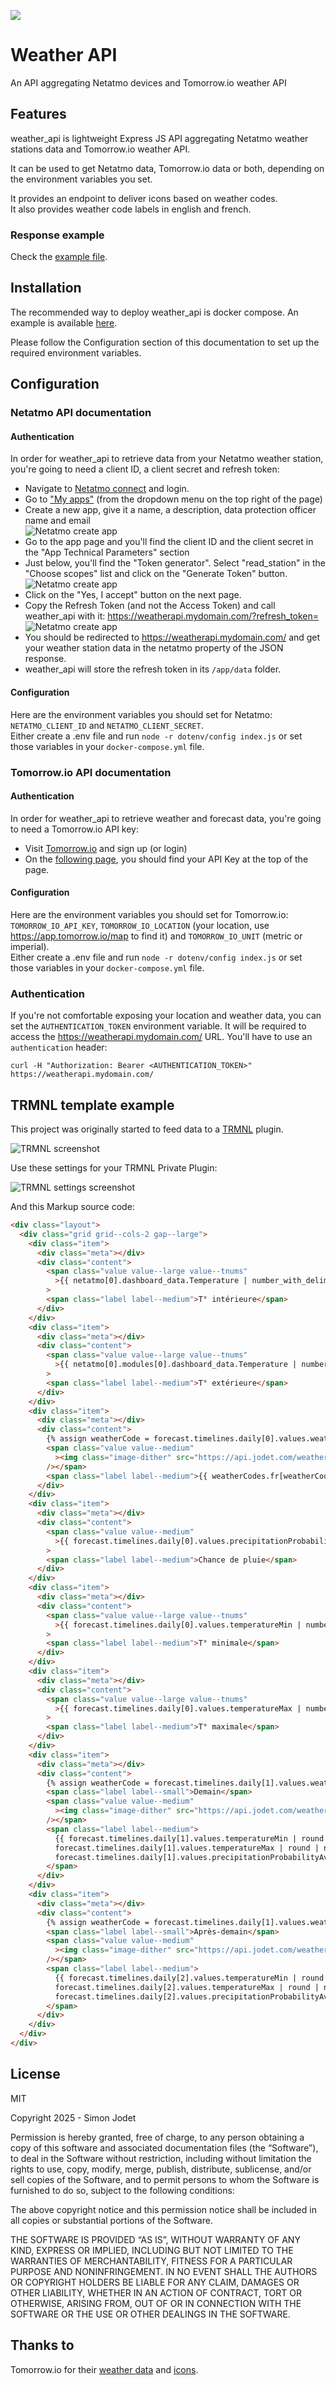 ![](weather_icons/10000_clear_large.png)

# Weather API

An API aggregating Netatmo devices and Tomorrow.io weather API

## Features

weather_api is lightweight Express JS API aggregating Netatmo weather stations data and Tomorrow.io weather API.  

It can be used to get Netatmo data, Tomorrow.io data or both, depending on the environment variables you set.

It provides an endpoint to deliver icons based on weather codes.  
It also provides weather code labels in english and french.

### Response example

Check the [example file](doc/response_example.json).

## Installation

The recommended way to deploy weather_api is docker compose. An example is available [here](docker-compose.yml).

Please follow the Configuration section of this documentation to set up the required environment variables.

## Configuration

### Netatmo API documentation

#### Authentication

In order for weather_api to retrieve data from your Netatmo weather station, you're going to need a client ID, a client secret and refresh token:

- Navigate to [Netatmo connect](https://dev.netatmo.com/) and login.
- Go to ["My apps"](https://dev.netatmo.com/apps/) (from the dropdown menu on the top right of the page)
- Create a new app, give it a name, a description, data protection officer name and email  
  ![Netatmo create app](doc/images/netatmo_create_app.png)
- Go to the app page and you'll find the client ID and the client secret in the "App Technical Parameters" section
- Just below, you'll find the "Token generator". Select "read_station" in the "Choose scopes" list and click on the "Generate Token" button.  
  ![Netatmo create app](doc/images/netatmo_token_generator.png)
- Click on the "Yes, I accept" button on the next page.
- Copy the Refresh Token (and not the Access Token) and call weather_api with it: https://weatherapi.mydomain.com/?refresh_token=<refresh token>
  ![Netatmo create app](doc/images/netatmo_refresh_token.png)
- You should be redirected to https://weatherapi.mydomain.com/ and get your weather station data in the netatmo property of the JSON response.
- weather_api will store the refresh token in its `/app/data` folder.

#### Configuration

Here are the environment variables you should set for Netatmo: `NETATMO_CLIENT_ID` and `NETATMO_CLIENT_SECRET`.  
Either create a .env file and run `node -r dotenv/config index.js` or set those variables in your `docker-compose.yml` file.

### Tomorrow.io API documentation

#### Authentication

In order for weather_api to retrieve weather and forecast data, you're going to need a Tomorrow.io API key:

- Visit [Tomorrow.io](https://app.tomorrow.io/signin/) and sign up (or login)
- On the [following page](https://app.tomorrow.io/home), you should find your API Key at the top of the page.

#### Configuration

Here are the environment variables you should set for Tomorrow.io: `TOMORROW_IO_API_KEY`, `TOMORROW_IO_LOCATION` (your location, use https://app.tomorrow.io/map to find it) and `TOMORROW_IO_UNIT` (metric or imperial).  
Either create a .env file and run `node -r dotenv/config index.js` or set those variables in your `docker-compose.yml` file.

### Authentication

If you're not comfortable exposing your location and weather data, you can set the `AUTHENTICATION_TOKEN` environment variable. It will be required to access the https://weatherapi.mydomain.com/ URL. You'll have to use an `authentication` header:

```shell
curl -H "Authorization: Bearer <AUTHENTICATION_TOKEN>" https://weatherapi.mydomain.com/
```

## TRMNL template example

This project was originally started to feed data to a [TRMNL](https://usetrmnl.com/) plugin.

![TRMNL screenshot](doc/images/trmnl_screenshot.png "TRMNL screenshot")

Use these settings for your TRMNL Private Plugin:

![TRMNL settings screenshot](doc/images/trmnl_settings_screenshot.png "TRMNL settings screenshot")

And this Markup source code:

```html
<div class="layout">
  <div class="grid grid--cols-2 gap--large">
    <div class="item">
      <div class="meta"></div>
      <div class="content">
        <span class="value value--large value--tnums"
          >{{ netatmo[0].dashboard_data.Temperature | number_with_delimiter: ' ', ','}}°</span
        >
        <span class="label label--medium">T° intérieure</span>
      </div>
    </div>
    <div class="item">
      <div class="meta"></div>
      <div class="content">
        <span class="value value--large value--tnums"
          >{{ netatmo[0].modules[0].dashboard_data.Temperature | number_with_delimiter: ' ', ','}}°</span
        >
        <span class="label label--medium">T° extérieure</span>
      </div>
    </div>
    <div class="item">
      <div class="meta"></div>
      <div class="content">
        {% assign weatherCode = forecast.timelines.daily[0].values.weatherCodeMax | append: "" %}
        <span class="value value--medium"
          ><img class="image-dither" src="https://api.jodet.com/weather_icon/{{ weatherCode }}"
        /></span>
        <span class="label label--medium">{{ weatherCodes.fr[weatherCode] }}</span>
      </div>
    </div>
    <div class="item">
      <div class="meta"></div>
      <div class="content">
        <span class="value value--medium"
          >{{ forecast.timelines.daily[0].values.precipitationProbabilityAvg | number_with_delimiter: ' ', ',' }}%</span
        >
        <span class="label label--medium">Chance de pluie</span>
      </div>
    </div>
    <div class="item">
      <div class="meta"></div>
      <div class="content">
        <span class="value value--large value--tnums"
          >{{ forecast.timelines.daily[0].values.temperatureMin | number_with_delimiter: ' ', ','}}°</span
        >
        <span class="label label--medium">T° minimale</span>
      </div>
    </div>
    <div class="item">
      <div class="meta"></div>
      <div class="content">
        <span class="value value--large value--tnums"
          >{{ forecast.timelines.daily[0].values.temperatureMax | number_with_delimiter: ' ', ','}}°</span
        >
        <span class="label label--medium">T° maximale</span>
      </div>
    </div>
    <div class="item">
      <div class="meta"></div>
      <div class="content">
        {% assign weatherCode = forecast.timelines.daily[1].values.weatherCodeMax | append: "" %}
        <span class="label label--small">Demain</span>
        <span class="value value--medium"
          ><img class="image-dither" src="https://api.jodet.com/weather_icon/{{ weatherCode }}"
        /></span>
        <span class="label label--medium">
          {{ forecast.timelines.daily[1].values.temperatureMin | round | number_with_delimiter: ' ', ','}}° | {{
          forecast.timelines.daily[1].values.temperatureMax | round | number_with_delimiter: ' ', ','}}° | {{
          forecast.timelines.daily[1].values.precipitationProbabilityAvg | round | number_with_delimiter: ' ', ','}}%
        </span>
      </div>
    </div>
    <div class="item">
      <div class="meta"></div>
      <div class="content">
        {% assign weatherCode = forecast.timelines.daily[1].values.weatherCodeMax | append: "" %}
        <span class="label label--small">Après-demain</span>
        <span class="value value--medium"
          ><img class="image-dither" src="https://api.jodet.com/weather_icon/{{ weatherCode }}"
        /></span>
        <span class="label label--medium">
          {{ forecast.timelines.daily[2].values.temperatureMin | round | number_with_delimiter: ' ', ','}}° | {{
          forecast.timelines.daily[2].values.temperatureMax | round | number_with_delimiter: ' ', ','}}° | {{
          forecast.timelines.daily[2].values.precipitationProbabilityAvg | round | number_with_delimiter: ' ', ','}}%
        </span>
      </div>
    </div>
  </div>
</div>
```

## License

MIT

Copyright 2025 - Simon Jodet

Permission is hereby granted, free of charge, to any person obtaining a copy of this software and associated documentation files (the “Software”), to deal in the Software without restriction, including without limitation the rights to use, copy, modify, merge, publish, distribute, sublicense, and/or sell copies of the Software, and to permit persons to whom the Software is furnished to do so, subject to the following conditions:

The above copyright notice and this permission notice shall be included in all copies or substantial portions of the Software.

THE SOFTWARE IS PROVIDED “AS IS”, WITHOUT WARRANTY OF ANY KIND, EXPRESS OR IMPLIED, INCLUDING BUT NOT LIMITED TO THE WARRANTIES OF MERCHANTABILITY, FITNESS FOR A PARTICULAR PURPOSE AND NONINFRINGEMENT. IN NO EVENT SHALL THE AUTHORS OR COPYRIGHT HOLDERS BE LIABLE FOR ANY CLAIM, DAMAGES OR OTHER LIABILITY, WHETHER IN AN ACTION OF CONTRACT, TORT OR OTHERWISE, ARISING FROM, OUT OF OR IN CONNECTION WITH THE SOFTWARE OR THE USE OR OTHER DEALINGS IN THE SOFTWARE.

## Thanks to

Tomorrow.io for their [weather data](https://www.tomorrow.io/weather-api/) and [icons](https://github.com/Tomorrow-IO-API/tomorrow-weather-codes).
